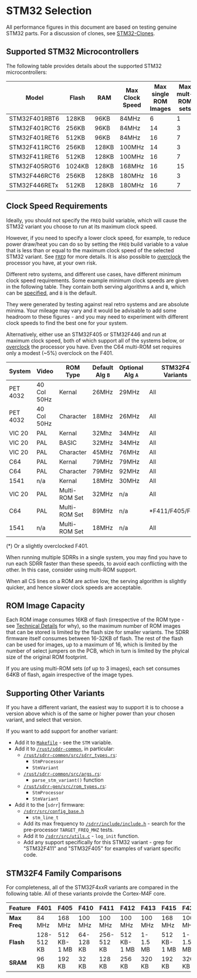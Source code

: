 # STM32 Selection

All performance figures in this document are based on testing genuine STM32 parts.  For a discussion of clones, see [STM32-Clones](/docs/STM32-CLONES.md).

## Supported STM32 Microcontrollers

The following table provides details about the supported STM32 microcontrollers:

| Model | Flash | RAM | Max Clock Speed | Max single ROM Images | Max mult-ROM sets | Build variant |
|-------|-------|-----|-----------------|-----------------------|-------------|---------------|
| STM32F401RBT6 | 128KB | 96KB | 84MHz | 6 | 1 | f401rb |
| STM32F401RCT6 | 256KB | 96KB | 84MHz | 14 | 3 | f401rc |
| STM32F401RET6 | 512KB | 96KB | 84MHz | 16 | 7 | f401re |
| STM32F411RCT6 | 256KB | 128KB | 100MHz | 14 | 3 | f411rc |
| STM32F411RET6 | 512KB | 128KB | 100MHz | 16 | 7 | f411re |
| STM32F405RGT6 | 1024KB | 128KB | 168MHz | 16 | 15 | f405rg |
| STM32F446RCT6 | 256KB | 128KB | 180MHz | 16 | 3 | f446rc |
| STM32F446RETx | 512KB | 128KB | 180MHz | 16 | 7 | f446re |

## Clock Speed Requirements

Ideally, you should not specify the `FREQ` build variable, which will cause the STM32 variant you choose to run at its maximum clock speed.

However, if you need to specify a lower clock speed, for example, to reduce power draw/heat you can do so by setting the `FREQ` build variable to a value that is less than or equal to the maximum clock speed of the selected STM32 variant.  See [`FREQ`](/docs/CONFIGURATION.md#freq) for more details.  It is also possible to [overclock](/docs/CONFIGURATION.md#overclock) the processor you have, at your own risk.

Different retro systems, and different use cases, have different minimum clock speed requirements.  Some example minimum clock speeds are given in the following table.  They contain both serving algorithms `A` and `B`, which can be [specified](/docs/CONFIGURATION.md#serve_alg), and `B` is the default.

They were generated by testing against real retro systems and are absolute minima.  Your mileage may vary and it would be advisable to add some headroom to these figures - and you may need to experiment with different clock speeds to find the best one for your system.

Alternatively, either use an STM32F405 or STM32F446 and run at maximum clock speed, both of which support all of the systems below, or [overclock](/docs/CONFIGURATION.md#overclock) the processor you have.  Even the C64 multi-ROM set requires only a modest (~5%) overclock on the F401.

| System | Video | ROM Type | Default Alg `B` | Optional Alg `A` | STM32F4 Variants | Release Measured | Notes |
|--------|-------|----------|-------|-------|------------------------|------------------|-------|
| PET 4032 | 40 Col 50Hz | Kernal | 26MHz | 29MHz | All | v0.2.1 | $E000 tested |
| PET 4032 | 40 Col 50Hz | Character | 18MHz | 26MHz | All | v0.2.1 | |
| VIC 20 | PAL | Kernal | 32Mhz | 34MHz | All | v0.2.1 | |
| VIC 20 | PAL | BASIC | 32MHz | 34MHz | All | v0.2.1 | |
| VIC 20 | PAL | Character | 45MHz | 76MHz | All | v0.2.1 | |
| C64 | PAL | Kernal | 79MHz | 79MHz | All | v0.2.1 | |
| C64 | PAL | Character | 79MHz | 92MHz | All | v0.2.1 | |
| 1541 | n/a | Kernal | 18MHz | 30MHz | All | v0.2.1 | $C000 tested |
| VIC 20 | PAL | Multi-ROM Set | 32MHz | n/a | All | v0.2.1 | Kernal+BASIC |
| C64 | PAL | Multi-ROM Set | 89MHz | n/a | *F411/F405/F446 | v0.2.1 | Kernal+BASIC+Char |
| 1541 | n/a | Multi-ROM Set | 18MHz | n/a | All | v0.2.1 | $C000+$E000 |

(*) Or a slightly overclocked F401.

When running multiple SDRRs in a single system, you may find you have to run each SDRR faster than these speeds, to avoid each conflicting with the other.  In this case, consider using multi-ROM support.

When all CS lines on a ROM are active low, the serving algorithm is slightly quicker, and hence slower clock speeds are acceptable.

## ROM Image Capacity

Each ROM image consumes 16KB of flash (irrespective of the ROM type - see [Technical Details](/docs/TECHNICAL-DETAILS.md) for why), so the maximum number of ROM images that can be stored is limited by the flash size for smaller variants.  The SDRR firmware itself consumes between 16-32KB of flash.  The rest of the flash can be used for images, up to a maximum of 16, which is limited by the number of select jumpers on the PCB, which in turn is limited by the phyical size of the original ROM footprint.

If you are using multi-ROM sets (of up to 3 images), each set consumes 64KB of flash, again irrespective of the image types.

## Supporting Other Variants

If you have a different variant, the easiest way to support it is to choose a version above which is of the same or higher power than your chosen variant, and select that version.

If you want to add support for another variant:

- Add it to [`Makefile`](/Makefile) - see the `STM` variable.
- Add it to [`/rust/sddr-common`](/rust/sdrr-common), in particular:
  - [`/rust/sdrr-common/src/sdrr_types.rs`](/rust/sdrr-common/src/sdrr_types.rs):
    - `StmProcessor`
    - `StmVariant`
  - [`/rust/sdrr-common/src/args.rs`](/rust/sdrr-common/src/args.rs):
    - `parse_stm_variant()` function
  - [`/rust/sdrr-gen/src/rom_types.rs`](/rust/sdrr-gen/src/rom_types.rs):
    - `StmProcessor`
    - `StmVariant`
- Add it to the [`sdrr`] firmware:
  - [`/sdrr/src/config_base.h`](/sdrr/src/config_base.h)
    - `stm_line_t`
  - Add its max frequency to [`/sdrr/include/include.h`](/sdrr/include/include.h) - search for the pre-processor `TARGET_FREQ_MHZ` tests.
  - Add it to [`/sdrr/src/utils.c`](/sdrr/src/utils.c) - `log_init` function.
  - Add any support specifically for this STM32 variant - grep for "STM32F411" and "STM32F405" for examples of variant specific code.

## STM32F4 Family Comparisons

For completeness, all of the STM32F4xxR variants are compared in the following table.  All of these variants proivde the Cortex-M4F core.

| Feature | F401 | F405 | F410 | F411 | F412 | F413 | F415 | F423 | F446 |
|---------|------|------|------|------|------|------|------|------|------|
| **Max Freq** | 84 MHz | 168 MHz | 100 MHz | 100 MHz | 100 MHz | 100 MHz | 168 MHz | 100 MHz | 180 MHz |
| **Flash** | 128-512 KB | 512 KB-1 MB | 64-128 KB | 256-512 KB | 512 KB-1 MB | 1-1.5 MB | 512 KB-1 MB | 1-1.5 MB | 256-512 KB |
| **SRAM** | 96 KB | 192 KB | 32 KB | 128 KB | 256 KB | 320 KB | 192 KB | 320 KB | 128 KB |
